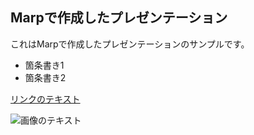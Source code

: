 ## Marpで作成したプレゼンテーション

これはMarpで作成したプレゼンテーションのサンプルです。

* 箇条書き1
* 箇条書き2

[リンクのテキスト](https://example.com)

<img src="https://example.com/image.jpg" alt="画像のテキスト">
